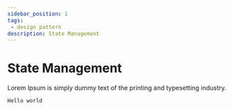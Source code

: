 ```yaml
---
sidebar_position: 1
tags: 
 - design pattern
description: State Management
---
```


# State Management

Lorem Ipsum is simply dummy text of the printing and typesetting industry. 

```
Hello world
```

